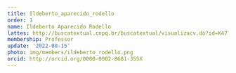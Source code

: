 ```yaml
---
title: Ildeberto_aparecido_rodello
order: 1
name: Ildeberto Aparecido Rodello
lattes: http://buscatextual.cnpq.br/buscatextual/visualizacv.do?id=K4779181J4
membership: Professor
update: '2022-08-15'
photo: img/members/ildeberto_rodello.png
orcid: http://orcid.org/0000-0002-8681-355X
---
```


